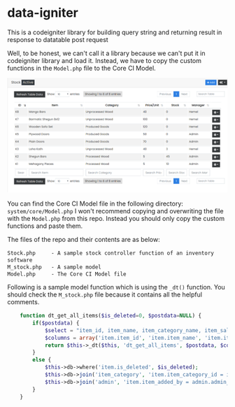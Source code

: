 # data-igniter
This is a codeigniter library for building query string and returning result in response to datatable post request

Well, to be honest, we can't call it a library because we can't put it in codeigniter library and load it. Instead, we have to copy the custom functions in the `Model.php` file to the Core CI Model.

![Stock Screenshot](stock_screenshot.png?raw=true "Stock Screenshot")

You can find the Core CI Model file in the following directory:
`system/core/Model.php`
I won't recommend copying and overwriting the file with the `Model.php` from this repo. Instead you should only copy the custom functions and paste them.

The files of the repo and their contents are as below:

```
Stock.php     - A sample stock controller function of an inventory software
M_stock.php   - A sample model
Model.php     - The Core CI Model file
```

Following is a sample model function which is using the `_dt()` function. You should check the `M_stock.php` file because it contains all the helpful comments.

```php
    function dt_get_all_items($is_deleted=0, $postdata=NULL) {
        if($postdata) {
            $select = "item_id, item_name, item_category_name, item_sale_price, item_quantity, admin.admin_name, item_id as it_id";
            $columns = array('item.item_id', 'item.item_name', 'item.item_category_name', 'item.item_sale_price', 'item.item_quantity', 'admin.admin_name', 'item.item_id');
            return $this->_dt($this, 'dt_get_all_items', $postdata, $columns, 'item', $select, $is_deleted);
        }
        else {
            $this->db->where('item.is_deleted', $is_deleted);
            $this->db->join('item_category', 'item.item_category_id = item_category.item_category_id');
            $this->db->join('admin', 'item.item_added_by = admin.admin_id');
        }
    }
```

